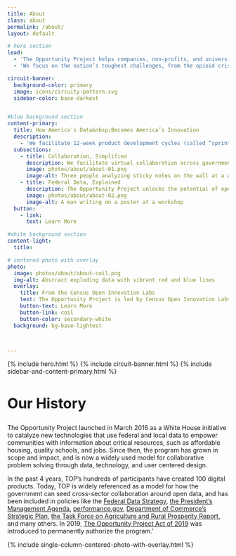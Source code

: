 ```yaml
---
title: About
class: about
permalink: /about/
layout: default

# hero section
lead:
  - 'The Opportunity Project helps companies, non-profits, and universities turn federal open data into new technologies that solve real-world problems for people across the country.'
  - 'We focus on the nation’s toughest challenges, from the opioid crisis and disaster relief to improving STEM education and strengthening the workforce. To date, 100 consumer-facing digital products have been created, using open data to serve families, businesses and communities nationwide.'

circuit-banner:
  background-color: primary
  image: icons/circuity-pattern.svg
  sidebar-color: base-darkest


#blue background section
content-primary:
  title: How America’s Data&nbsp;Becomes America’s Innovation
  description:
    - 'We facilitate 12-week product development cycles (called “sprints”) that pull together innovators from every sector. Tech teams join a sprint to build data-powered solutions to critical problems facing the public. Then, we match them with subject-matter experts, who offer valuable information and feedback. '
  subsections:
    - title: Collaboration, Simplified
      description: We facilitate virtual collaboration across government, industry, and communities. In our sprints, cross-sector expertise is only an email, chat room, or call away.
      image: photos/about/about-01.png
      image-alt: Three people analyzing sticky notes on the wall at a workshop
    - title: Federal Data, Explained
      description: The Opportunity Project unlocks the potential of open data. We help teams find, understand, and integrate government data into products that provide value and help solve important problems.
      image: photos/about/about-02.png
      image-alt: A man writing on a poster at a workshop
  button:
    - link:
      text: Learn More

#white background section
content-light:
  title: 

# centered photo with overlay
photo:
  image: photos/about/about-coil.png
  img-alt: Abstract exploding data with vibrant red and blue lines
  overlay:
    title: From the Census Open Innovation Labs
    text: The Opportunity Project is led by Census Open Innovation Labs (COIL) at the U.S. Census Bureau. We’re a nimble, startup-like team with a portfolio of initiatives that are setting a new standard for open innovation in the federal government.
    button-text: Learn More
    button-link: coil
    button-color: secondary-white
  background: bg-base-lightest



---
```


{% include hero.html %}
{% include circuit-banner.html %}
{% include sidebar-and-content-primary.html %}

<section class="bg-base-lightest">
  <section class="usa-section grid-container bg-white">
    <div class="grid-row grid-gap">
      <div class="desktop:grid-col-3 tablet:grid-col-3 grid-offset-1">
          <h2 style="font-size:32px;" class="padding-right-3 margin-top-0 line-height-sans-3">Our History</h2>
      </div>
      <div class="desktop:grid-col-7 tablet:grid-col-6 border-top border-base-lighter">
      <p>The Opportunity Project launched in March 2016 as a White House initiative to catalyze new technologies that use federal and local data to empower communities with information about critical resources, such as affordable housing, quality schools, and jobs. Since then, the program has grown in scope and impact, and is now a widely used model for collaborative problem solving through data, technology, and user centered design.
      </p>
      <p>
        In the past 4 years, TOP’s hundreds of participants have created 100 digital products. Today, TOP is widely referenced as a model for how the government can seed cross-sector collaboration around open data, and has been included in policies like the <a href="https://strategy.data.gov/" class="text-bold text-black opacity-80">Federal Data Strategy</a>, <a href="https://www.whitehouse.gov/omb/management/pma/" class="text-bold text-black opacity-80">the President’s Management Agenda</a>, <a href="https://performance.gov" class="text-bold text-black opacity-80">performance.gov</a>,  <a href="https://www.commerce.gov/about/strategic-plan" class="text-bold text-black opacity-80">Department of Commerce’s Strategic Plan</a>, <a href="https://www.usda.gov/sites/default/files/documents/rural-prosperity-report.pdf" class="text-bold text-black opacity-80">the Task Force on Agriculture and Rural Prosperity Report</a>, and many others. In 2019, <a href="https://www.congress.gov/bill/116th-congress/house-bill/3528/text?r=16&s=1" class="text-bold text-black opacity-80">The Opportunity Project Act of 2019</a> was introduced to permanently authorize the program.'</p>
      </div>
    </div>
  </section>
</section>
{% include single-column-centered-photo-with-overlay.html %}

